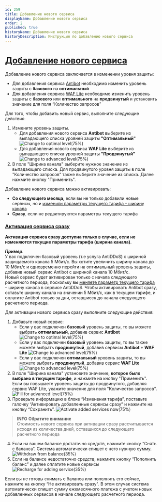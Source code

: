 ```yaml
---
id: 259
title: Добавление нового сервиса
displayName: Добавление нового сервиса
order: 2
published: true
historyName: Добавление нового сервиса
historyDescription: Инструкция по добавлению нового сервиса
---
```


# [Добавление нового сервиса](adding-new-service)

Добавление нового сервиса заключается в изменении уровня защиты:
- Для добавления сервиса [Antibot]([216]) необходимо изменить уровень защиты с **базового** на **оптимальный** </br>
- Для добавления сервиса [WAF Lite]([234]) необходимо изменить уровень защиты с **базового** или **оптимального** на **продвинутый** и установить значение для поля “Количество запросов”

Для того, чтобы добавить новый сервис, выполните следующие действия:
1. Измените уровень защиты.
   - Для добавления нового сервиса **Antibot** выберите из выпадающего списка уровней защиты **"Оптимальный"**
![Change to optimal level(75%)](https://img.solarspace.pro/docs/change-to-optimal-level.jpg "Изменение на оптимальный уровень")
   - Для добавления нового сервиса **WAF Lite** выберите из выпадающего списка уровней защиты **"Продвинутый"**
![Change to advanced level(75%)](https://img.solarspace.pro/docs/change-to-advanced-level.jpg "Изменение на продвинутый уровень")
2. В поле "Ширина канала" выберите нужное значение из выпадающего списка. Для продвинутого уровня защиты в поле "Количество запросов" также выберите значение из списка. Далее нажмите кнопку "Применить".

Добавление нового сервиса можно активировать:
- **Со следующего месяца**, если вы не только добавили новые сервисы, но и [изменили параметры текущего тарифа – ширину канала]([261]) </br>
- **Сразу**, если не редактируются параметры текущего тарифа

### [Активация сервиса сразу](activating-service-now)

**Активация сервиса сразу доступна только в случае, если не изменяются текущие параметры тарифа (ширина канала).**

***Пример***.  
   У вас подключен базовый уровень (т.е услуга AntiDDoS) с шириной защищаемого канала 5 Мбит/с. Вы хотите увеличить ширину канала до 10 Мбит/с и одновременно перейти на оптимальный уровень защиты, добавив новый сервис Antibot с шириной канала 10 Мбит/с.  
   Новый сервис будет активирован только с начала следующего расчетного периода, поскольку вы [меняете параметр текущего тарифа]([261]) – ширину канала в сервисе AntiDDoS. Чтобы активировать Antibot сразу, оставьте ширину канала на значении 5 Мбит/с, как в текущем тарифе, и оплатите Antibot только за дни, оставшиеся до начала следующего расчетного периода.

Для активации нового сервиса сразу выполните следующие действия:
1. Добавьте новый сервис:
   - Если у вас подключен **базовый** уровень защиты, то вы можете выбрать **оптимальный**, добавив сервис **Antibot**
![Change to optimal level(75%)](https://img.solarspace.pro/docs/change-to-optimal-level.jpg "Изменение на оптимальный уровень")
   - Если у вас подключен **базовый** уровень защиты, то вы также можете выбрать **продвинутый**, добавив сервисы **Antibot + WAF Lite**
![Change to advanced level(75%)](https://img.solarspace.pro/docs/change-to-advanced-level.jpg "Изменение на продвинутый уровень")
   - Если у вас подключен **оптимальный** уровень защиты, то вы можете выбрать **продвинутый**, добавив сервис **WAF Lite**
![Change to advanced level(75%)](https://img.solarspace.pro/docs/change-to-advanced-level.jpg "Изменение на продвинутый уровень")  
2. В поле "Ширина канала" установите значение, **которое было выбрано в текущем тарифе**, и нажмите на кнопку "Применить". Если вы повышаете уровень защиты до продвинутого, добавляя сервис WAF Lite, укажите значение для поля "Количество запросов".
![Fill for advanced level(75%)](https://img.solarspace.pro/docs/fill-for-advanced-level.jpg "Заполнение полей для продвинутого уровня") 
3. Проверьте информацию в блоке “Изменения тарифа”, поставьте галочку “Активировать добавленные сервисы сразу” и нажмите на кнопку “Сохранить”.
![Activate added services now(75%)](https://img.solarspace.pro/docs/activate-added-services-now.jpg "Активация добавленных сервисов сразу") 
> **INFO**
> **Обратите внимание**  
> Стоимость нового сервиса при активации сразу рассчитывается исходя из количества дней, оставшихся до следующего расчетного периода
4. Если на вашем балансе достаточно средств, нажмите кнопку “Снять с баланса”. Система автоматически спишет с него нужную сумму.
![Withdraw from balance(35%)](https://img.solarspace.pro/docs/withdraw-from-balance.jpg "Снятие с баланса при добавлении новых сервисов") 
5. Если на балансе недостаточно средств, нажмите кнопку “Пополнить баланс” и далее оплатите новые сервисы
![Recharge for adding service(35%)](https://img.solarspace.pro/docs/recharge-for-added-service.jpg "Пополнение баланса при добавлении новых сервисов")

Если вы не готовы снимать с баланса или пополнять его сейчас, нажмите на кнопку “Не активировать сразу". В этом случае система автоматически спишет сумму ежемесячного платежа с учетом новых добавленных сервисов в начале следующего расчетного периода.